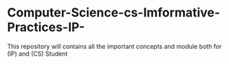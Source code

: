 # Computer-Science-cs-Imformative-Practices-IP-
This repository will contains all the important concepts and module both for (IP) and (CS) Student
